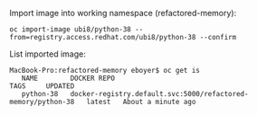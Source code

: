 Import image into working namespace (refactored-memory):

```oc import-image ubi8/python-38 --from=registry.access.redhat.com/ubi8/python-38 --confirm```

List imported image:

```
MacBook-Pro:refactored-memory eboyer$ oc get is
   NAME        DOCKER REPO                                                    TAGS     UPDATED
   python-38   docker-registry.default.svc:5000/refactored-memory/python-38   latest   About a minute ago
```